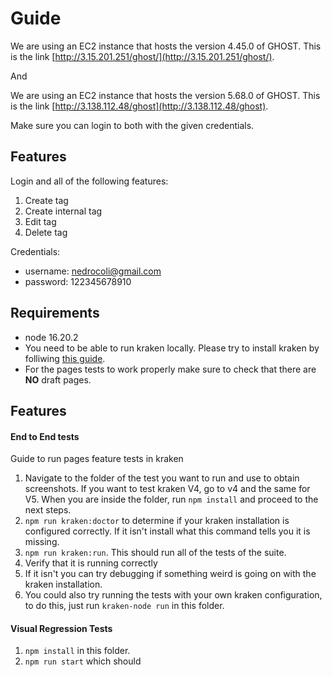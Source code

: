 # Guide

We are using an EC2 instance that hosts the version 4.45.0 of GHOST. This is the link [http://3.15.201.251/ghost/](http://3.15.201.251/ghost/).

And

We are using an EC2 instance that hosts the version 5.68.0 of GHOST. This is the link [http://3.138.112.48/ghost](http://3.138.112.48/ghost).

Make sure you can login to both with the given credentials.

## Features

Login and all of the following features:

1. Create tag
2. Create internal tag
3. Edit tag
4. Delete tag

Credentials:
- username: nedrocoli@gmail.com
- password: 122345678910

## Requirements

- node 16.20.2
- You need to be able to run kraken locally. Please try to install kraken by folliwing [this guide](https://thesoftwaredesignlab.github.io/AutTestingCodelabs/kraken-web-testing-tool/index.html#0).
- For the pages tests to work properly make sure to check that there are **NO** draft pages.

## Features


#### End to End tests
Guide to run pages feature tests in kraken

1. Navigate to the folder of the test you want to run and use to obtain screenshots. If you want to test kraken V4, go to v4 and the same for V5. When you are inside the folder, run `npm install` and proceed to the next steps.
2. `npm run kraken:doctor` to determine if your kraken installation is configured correctly. If it isn't install what this command tells you it is missing.
3.  `npm run kraken:run`. This should run all of the tests of the suite.
4. Verify that it is running correctly
5. If it isn't you can try debugging if something weird is going on with the kraken installation. 
6. You could also try running the tests with your own kraken configuration, to do this, just run `kraken-node run` in this folder.

#### Visual Regression Tests

1. `npm install` in this folder.
2. `npm run start` which should 
